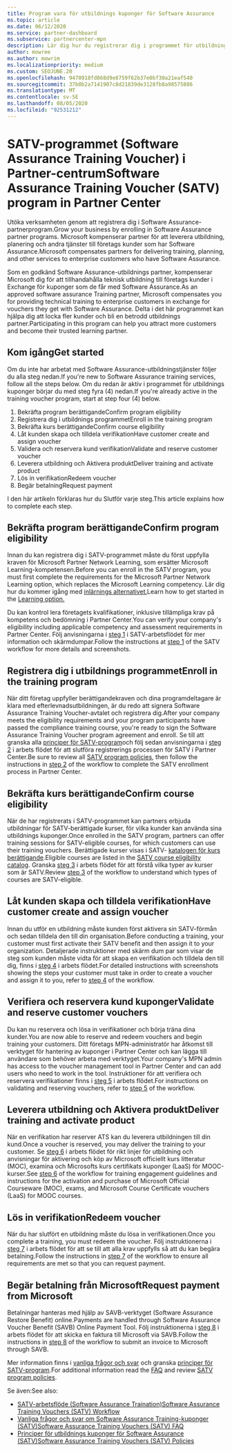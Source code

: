 ```yaml
---
title: Program vara för utbildnings kuponger för Software Assurance
ms.topic: article
ms.date: 06/12/2020
ms.service: partner-dashboard
ms.subservice: partnercenter-mpn
description: Lär dig hur du registrerar dig i programmet för utbildnings kuponger för Software Assurance så att du kan kompensera för att leverera utbildning och planera till företags kunder.
author: mowree
ms.author: mowrim
ms.localizationpriority: medium
ms.custom: SEOJUNE.20
ms.openlocfilehash: 9470918fd868d9e8759f62b37e0bf30a21eaf540
ms.sourcegitcommit: 37b0b2a7141907c8d21839de3128fb8a98575886
ms.translationtype: MT
ms.contentlocale: sv-SE
ms.lasthandoff: 08/05/2020
ms.locfileid: "92531212"
---
```

# <a name="software-assurance-training-voucher-satv-program-in-partner-center"></a><span data-ttu-id="7c5de-103">SATV-programmet (Software Assurance Training Voucher) i Partner-centrum</span><span class="sxs-lookup"><span data-stu-id="7c5de-103">Software Assurance Training Voucher (SATV) program in Partner Center</span></span>

<span data-ttu-id="7c5de-104">Utöka verksamheten genom att registrera dig i Software Assurance-partnerprogram.</span><span class="sxs-lookup"><span data-stu-id="7c5de-104">Grow your business by enrolling in Software Assurance partner programs.</span></span> <span data-ttu-id="7c5de-105">Microsoft kompenserar partner för att leverera utbildning, planering och andra tjänster till företags kunder som har Software Assurance.</span><span class="sxs-lookup"><span data-stu-id="7c5de-105">Microsoft compensates partners for delivering training, planning, and other services to enterprise customers who have Software Assurance.</span></span>

<span data-ttu-id="7c5de-106">Som en godkänd Software Assurance-utbildnings partner, kompenserar Microsoft dig för att tillhandahålla teknisk utbildning till företags kunder i Exchange för kuponger som de får med Software Assurance.</span><span class="sxs-lookup"><span data-stu-id="7c5de-106">As an approved software assurance Training partner, Microsoft compensates you for providing technical training to enterprise customers in exchange for vouchers they get with Software Assurance.</span></span> <span data-ttu-id="7c5de-107">Delta i det här programmet kan hjälpa dig att locka fler kunder och bli en betrodd utbildnings partner.</span><span class="sxs-lookup"><span data-stu-id="7c5de-107">Participating in this program can help you attract more customers and become their trusted learning partner.</span></span>

## <a name="get-started"></a><span data-ttu-id="7c5de-108">Kom igång</span><span class="sxs-lookup"><span data-stu-id="7c5de-108">Get started</span></span>

<span data-ttu-id="7c5de-109">Om du inte har arbetat med Software Assurance-utbildningstjänster följer du alla steg nedan.</span><span class="sxs-lookup"><span data-stu-id="7c5de-109">If you're new to Software Assurance training services, follow all the steps below.</span></span> <span data-ttu-id="7c5de-110">Om du redan är aktiv i programmet för utbildnings kuponger börjar du med steg fyra (4) nedan.</span><span class="sxs-lookup"><span data-stu-id="7c5de-110">If you're already active in the training voucher program, start at step four (4) below.</span></span> 

1. <span data-ttu-id="7c5de-111">Bekräfta program berättigande</span><span class="sxs-lookup"><span data-stu-id="7c5de-111">Confirm program eligibility</span></span>
2. <span data-ttu-id="7c5de-112">Registrera dig i utbildnings programmet</span><span class="sxs-lookup"><span data-stu-id="7c5de-112">Enroll in the training program</span></span>
3. <span data-ttu-id="7c5de-113">Bekräfta kurs berättigande</span><span class="sxs-lookup"><span data-stu-id="7c5de-113">Confirm course eligibility</span></span>
4. <span data-ttu-id="7c5de-114">Låt kunden skapa och tilldela verifikation</span><span class="sxs-lookup"><span data-stu-id="7c5de-114">Have customer create and assign voucher</span></span>
5. <span data-ttu-id="7c5de-115">Validera och reservera kund verifikation</span><span class="sxs-lookup"><span data-stu-id="7c5de-115">Validate and reserve customer voucher</span></span>
6. <span data-ttu-id="7c5de-116">Leverera utbildning och Aktivera produkt</span><span class="sxs-lookup"><span data-stu-id="7c5de-116">Deliver training and activate product</span></span>
7. <span data-ttu-id="7c5de-117">Lös in verifikation</span><span class="sxs-lookup"><span data-stu-id="7c5de-117">Redeem voucher</span></span>
8. <span data-ttu-id="7c5de-118">Begär betalning</span><span class="sxs-lookup"><span data-stu-id="7c5de-118">Request payment</span></span>

<span data-ttu-id="7c5de-119">I den här artikeln förklaras hur du Slutför varje steg.</span><span class="sxs-lookup"><span data-stu-id="7c5de-119">This article explains how to complete each step.</span></span>

## <a name="confirm-program-eligibility"></a><span data-ttu-id="7c5de-120">Bekräfta program berättigande</span><span class="sxs-lookup"><span data-stu-id="7c5de-120">Confirm program eligibility</span></span>

<span data-ttu-id="7c5de-121">Innan du kan registrera dig i SATV-programmet måste du först uppfylla kraven för Microsoft Partner Network Learning, som ersätter Microsoft Learning-kompetensen.</span><span class="sxs-lookup"><span data-stu-id="7c5de-121">Before you can enroll in the SATV program, you must first complete the requirements for the Microsoft Partner Network Learning option, which replaces the Microsoft Learning competency.</span></span> <span data-ttu-id="7c5de-122">Lär dig hur du kommer igång med [inlärnings alternativet.](https://partner.microsoft.com/membership/learning-partners)</span><span class="sxs-lookup"><span data-stu-id="7c5de-122">Learn how to get started in the [Learning option.](https://partner.microsoft.com/membership/learning-partners)</span></span>

<span data-ttu-id="7c5de-123">Du kan kontrol lera företagets kvalifikationer, inklusive tillämpliga krav på kompetens och bedömning i Partner Center.</span><span class="sxs-lookup"><span data-stu-id="7c5de-123">You can verify your company's eligibility including applicable competency and assessment requirements in Partner Center.</span></span> <span data-ttu-id="7c5de-124">Följ anvisningarna i [steg 1](https://query.prod.cms.rt.microsoft.com/cms/api/am/binary/RE4s3bB) i SATV-arbetsflödet för mer information och skärmdumpar.</span><span class="sxs-lookup"><span data-stu-id="7c5de-124">Follow the instructions at [step 1](https://query.prod.cms.rt.microsoft.com/cms/api/am/binary/RE4s3bB) of the SATV workflow for more details and screenshots.</span></span>

## <a name="enroll-in-the-training-program"></a><span data-ttu-id="7c5de-125">Registrera dig i utbildnings programmet</span><span class="sxs-lookup"><span data-stu-id="7c5de-125">Enroll in the training program</span></span>

<span data-ttu-id="7c5de-126">När ditt företag uppfyller berättigandekraven och dina programdeltagare är klara med efterlevnadsutbildningen, är du redo att signera Software Assurance Training Voucher-avtalet och registrera dig.</span><span class="sxs-lookup"><span data-stu-id="7c5de-126">After your company meets the eligibility requirements and your program participants have passed the compliance training course, you're ready to sign the Software Assurance Training Voucher program agreement and enroll.</span></span> <span data-ttu-id="7c5de-127">Se till att granska alla [principer för SATV-program](https://query.prod.cms.rt.microsoft.com/cms/api/am/binary/RE3koEP)och följ sedan anvisningarna i [steg 2](https://query.prod.cms.rt.microsoft.com/cms/api/am/binary/RE4s3bB) i arbets flödet för att slutföra registrerings processen för SATV i Partner Center.</span><span class="sxs-lookup"><span data-stu-id="7c5de-127">Be sure to review all [SATV program policies](https://query.prod.cms.rt.microsoft.com/cms/api/am/binary/RE3koEP), then follow the instructions in [step 2](https://query.prod.cms.rt.microsoft.com/cms/api/am/binary/RE4s3bB) of the workflow to complete the SATV enrollment process in Partner Center.</span></span>


## <a name="confirm-course-eligibility"></a><span data-ttu-id="7c5de-128">Bekräfta kurs berättigande</span><span class="sxs-lookup"><span data-stu-id="7c5de-128">Confirm course eligibility</span></span>
<span data-ttu-id="7c5de-129">När de har registrerats i SATV-programmet kan partners erbjuda utbildningar för SATV-berättigade kurser, för vilka kunder kan använda sina utbildnings kuponger.</span><span class="sxs-lookup"><span data-stu-id="7c5de-129">Once enrolled in the SATV program, partners can offer training sessions for SATV-eligible courses, for which customers can use their training vouchers.</span></span> <span data-ttu-id="7c5de-130">Berättigade kurser visas i SATV- [katalogen för kurs berättigande](https://savl-catalog.microsoft.com/).</span><span class="sxs-lookup"><span data-stu-id="7c5de-130">Eligible courses are listed in the [SATV course eligibility catalog](https://savl-catalog.microsoft.com/).</span></span> <span data-ttu-id="7c5de-131">Granska [steg 3](https://query.prod.cms.rt.microsoft.com/cms/api/am/binary/RE4s3bB) i arbets flödet för att förstå vilka typer av kurser som är SATV.</span><span class="sxs-lookup"><span data-stu-id="7c5de-131">Review [step 3](https://query.prod.cms.rt.microsoft.com/cms/api/am/binary/RE4s3bB) of the workflow to understand which types of courses are SATV-eligible.</span></span>

## <a name="have-customer-create-and-assign-voucher"></a><span data-ttu-id="7c5de-132">Låt kunden skapa och tilldela verifikation</span><span class="sxs-lookup"><span data-stu-id="7c5de-132">Have customer create and assign voucher</span></span>

<span data-ttu-id="7c5de-133">Innan du utför en utbildning måste kunden först aktivera sin SATV-förmån och sedan tilldela den till din organisation.</span><span class="sxs-lookup"><span data-stu-id="7c5de-133">Before conducting a training, your customer must first activate their SATV benefit and then assign it to your organization.</span></span> <span data-ttu-id="7c5de-134">Detaljerade instruktioner med skärm dum par som visar de steg som kunden måste vidta för att skapa en verifikation och tilldela den till dig, finns i [steg 4](https://query.prod.cms.rt.microsoft.com/cms/api/am/binary/RE4s3bB) i arbets flödet.</span><span class="sxs-lookup"><span data-stu-id="7c5de-134">For detailed instructions with screenshots showing the steps your customer must take in order to create a voucher and assign it to you, refer to [step 4](https://query.prod.cms.rt.microsoft.com/cms/api/am/binary/RE4s3bB) of the workflow.</span></span>

## <a name="validate-and-reserve-customer-vouchers"></a><span data-ttu-id="7c5de-135">Verifiera och reservera kund kuponger</span><span class="sxs-lookup"><span data-stu-id="7c5de-135">Validate and reserve customer vouchers</span></span>

<span data-ttu-id="7c5de-136">Du kan nu reservera och lösa in verifikationer och börja träna dina kunder.</span><span class="sxs-lookup"><span data-stu-id="7c5de-136">You are now able to reserve and redeem vouchers and begin training your customers.</span></span> <span data-ttu-id="7c5de-137">Ditt företags MPN-administratör har åtkomst till verktyget för hantering av kuponger i Partner Center och kan lägga till användare som behöver arbeta med verktyget.</span><span class="sxs-lookup"><span data-stu-id="7c5de-137">Your company's MPN admin has access to the voucher management tool in Partner Center and can add users who need to work in the tool.</span></span> <span data-ttu-id="7c5de-138">Instruktioner för att verifiera och reservera verifikationer finns i [steg 5](https://query.prod.cms.rt.microsoft.com/cms/api/am/binary/RE4s3bB) i arbets flödet.</span><span class="sxs-lookup"><span data-stu-id="7c5de-138">For instructions on validating and reserving vouchers, refer to [step 5](https://query.prod.cms.rt.microsoft.com/cms/api/am/binary/RE4s3bB) of the workflow.</span></span>

## <a name="deliver-training-and-activate-product"></a><span data-ttu-id="7c5de-139">Leverera utbildning och Aktivera produkt</span><span class="sxs-lookup"><span data-stu-id="7c5de-139">Deliver training and activate product</span></span>

<span data-ttu-id="7c5de-140">När en verifikation har reserver ATS kan du leverera utbildningen till din kund.</span><span class="sxs-lookup"><span data-stu-id="7c5de-140">Once a voucher is reserved, you may deliver the training to your customer.</span></span> <span data-ttu-id="7c5de-141">Se [steg 6](https://query.prod.cms.rt.microsoft.com/cms/api/am/binary/RE4s3bB) i arbets flödet för rikt linjer för utbildning och anvisningar för aktivering och köp av Microsoft officiellt kurs litteratur (MOC), examina och Microsofts kurs certifikats kuponger (LaaS) för MOOC-kurser.</span><span class="sxs-lookup"><span data-stu-id="7c5de-141">See [step 6](https://query.prod.cms.rt.microsoft.com/cms/api/am/binary/RE4s3bB) of the workflow for training engagement guidelines and instructions for the activation and purchase of Microsoft Official Courseware (MOC), exams, and Microsoft Course Certificate vouchers (LaaS) for MOOC courses.</span></span>

## <a name="redeem-voucher"></a><span data-ttu-id="7c5de-142">Lös in verifikation</span><span class="sxs-lookup"><span data-stu-id="7c5de-142">Redeem voucher</span></span>

<span data-ttu-id="7c5de-143">När du har slutfört en utbildning måste du lösa in verifikationen.</span><span class="sxs-lookup"><span data-stu-id="7c5de-143">Once you complete a training, you must redeem the voucher.</span></span> <span data-ttu-id="7c5de-144">Följ instruktionerna i [steg 7](https://query.prod.cms.rt.microsoft.com/cms/api/am/binary/RE4s3bB) i arbets flödet för att se till att alla krav uppfylls så att du kan begära betalning.</span><span class="sxs-lookup"><span data-stu-id="7c5de-144">Follow the instructions in [step 7](https://query.prod.cms.rt.microsoft.com/cms/api/am/binary/RE4s3bB) of the workflow to ensure all requirements are met so that you can request payment.</span></span> 


## <a name="request-payment-from-microsoft"></a><span data-ttu-id="7c5de-145">Begär betalning från Microsoft</span><span class="sxs-lookup"><span data-stu-id="7c5de-145">Request payment from Microsoft</span></span>

<span data-ttu-id="7c5de-146">Betalningar hanteras med hjälp av SAVB-verktyget (Software Assurance Restore Benefit) online.</span><span class="sxs-lookup"><span data-stu-id="7c5de-146">Payments are handled through Software Assurance Voucher Benefit (SAVB) Online Payment Tool.</span></span> <span data-ttu-id="7c5de-147">Följ instruktionerna i [steg 8](https://query.prod.cms.rt.microsoft.com/cms/api/am/binary/RE4s3bB) i arbets flödet för att skicka en faktura till Microsoft via SAVB.</span><span class="sxs-lookup"><span data-stu-id="7c5de-147">Follow the instructions in [step 8](https://query.prod.cms.rt.microsoft.com/cms/api/am/binary/RE4s3bB) of the workflow to submit an invoice to Microsoft through SAVB.</span></span> 

<span data-ttu-id="7c5de-148">Mer information finns i [vanliga frågor och svar](https://query.prod.cms.rt.microsoft.com/cms/api/am/binary/RE3kz5o) och granska [principer för SATV-program](https://query.prod.cms.rt.microsoft.com/cms/api/am/binary/RE3koEP).</span><span class="sxs-lookup"><span data-stu-id="7c5de-148">For additional information read the [FAQ](https://query.prod.cms.rt.microsoft.com/cms/api/am/binary/RE3kz5o) and review [SATV program policies](https://query.prod.cms.rt.microsoft.com/cms/api/am/binary/RE3koEP).</span></span>

<span data-ttu-id="7c5de-149">Se även:</span><span class="sxs-lookup"><span data-stu-id="7c5de-149">See also:</span></span>

- [<span data-ttu-id="7c5de-150">SATV-arbetsflöde (Software Assurance Traination)</span><span class="sxs-lookup"><span data-stu-id="7c5de-150">Software Assurance Training Vouchers (SATV) Workflow</span></span>](https://query.prod.cms.rt.microsoft.com/cms/api/am/binary/RE4s3bB)
- [<span data-ttu-id="7c5de-151">Vanliga frågor och svar om Software Assurance Training-kuponger (SATV)</span><span class="sxs-lookup"><span data-stu-id="7c5de-151">Software Assurance Training Vouchers (SATV) FAQ</span></span>](https://query.prod.cms.rt.microsoft.com/cms/api/am/binary/RE3kz5o)
- [<span data-ttu-id="7c5de-152">Principer för utbildnings kuponger för Software Assurance (SATV)</span><span class="sxs-lookup"><span data-stu-id="7c5de-152">Software Assurance Training Vouchers (SATV) Policies</span></span>](https://query.prod.cms.rt.microsoft.com/cms/api/am/binary/RE3koEP)
